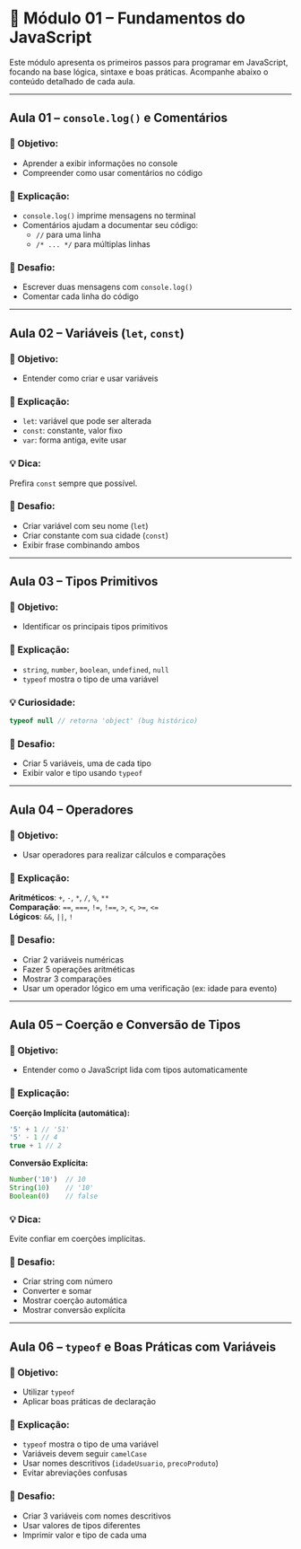 # 📘 Módulo 01 – Fundamentos do JavaScript

Este módulo apresenta os primeiros passos para programar em JavaScript, focando na base lógica, sintaxe e boas práticas. Acompanhe abaixo o conteúdo detalhado de cada aula.

---

## Aula 01 – `console.log()` e Comentários

### 🎯 Objetivo:
- Aprender a exibir informações no console
- Compreender como usar comentários no código

### 📘 Explicação:
- `console.log()` imprime mensagens no terminal
- Comentários ajudam a documentar seu código:
  - `//` para uma linha
  - `/* ... */` para múltiplas linhas

### 🧪 Desafio:
- Escrever duas mensagens com `console.log()`
- Comentar cada linha do código

---

## Aula 02 – Variáveis (`let`, `const`)

### 🎯 Objetivo:
- Entender como criar e usar variáveis

### 📘 Explicação:
- `let`: variável que pode ser alterada
- `const`: constante, valor fixo
- `var`: forma antiga, evite usar

### 💡 Dica:
Prefira `const` sempre que possível.

### 🧪 Desafio:
- Criar variável com seu nome (`let`)
- Criar constante com sua cidade (`const`)
- Exibir frase combinando ambos

---

## Aula 03 – Tipos Primitivos

### 🎯 Objetivo:
- Identificar os principais tipos primitivos

### 📘 Explicação:
- `string`, `number`, `boolean`, `undefined`, `null`
- `typeof` mostra o tipo de uma variável

### 💡 Curiosidade:
```js
typeof null // retorna 'object' (bug histórico)
```

### 🧪 Desafio:
- Criar 5 variáveis, uma de cada tipo
- Exibir valor e tipo usando `typeof`

---

## Aula 04 – Operadores

### 🎯 Objetivo:
- Usar operadores para realizar cálculos e comparações

### 📘 Explicação:
**Aritméticos**: `+`, `-`, `*`, `/`, `%`, `**`  
**Comparação**: `==`, `===`, `!=`, `!==`, `>`, `<`, `>=`, `<=`  
**Lógicos**: `&&`, `||`, `!`

### 🧪 Desafio:
- Criar 2 variáveis numéricas
- Fazer 5 operações aritméticas
- Mostrar 3 comparações
- Usar um operador lógico em uma verificação (ex: idade para evento)

---

## Aula 05 – Coerção e Conversão de Tipos

### 🎯 Objetivo:
- Entender como o JavaScript lida com tipos automaticamente

### 📘 Explicação:

**Coerção Implícita (automática):**
```js
'5' + 1 // '51'
'5' - 1 // 4
true + 1 // 2
```

**Conversão Explícita:**
```js
Number('10')  // 10
String(10)    // '10'
Boolean(0)    // false
```

### 💡 Dica:
Evite confiar em coerções implícitas.

### 🧪 Desafio:
- Criar string com número
- Converter e somar
- Mostrar coerção automática
- Mostrar conversão explícita

---

## Aula 06 – `typeof` e Boas Práticas com Variáveis

### 🎯 Objetivo:
- Utilizar `typeof`
- Aplicar boas práticas de declaração

### 📘 Explicação:

- `typeof` mostra o tipo de uma variável
- Variáveis devem seguir `camelCase`
- Usar nomes descritivos (`idadeUsuario`, `precoProduto`)
- Evitar abreviações confusas

### 🧪 Desafio:
- Criar 3 variáveis com nomes descritivos
- Usar valores de tipos diferentes
- Imprimir valor e tipo de cada uma
